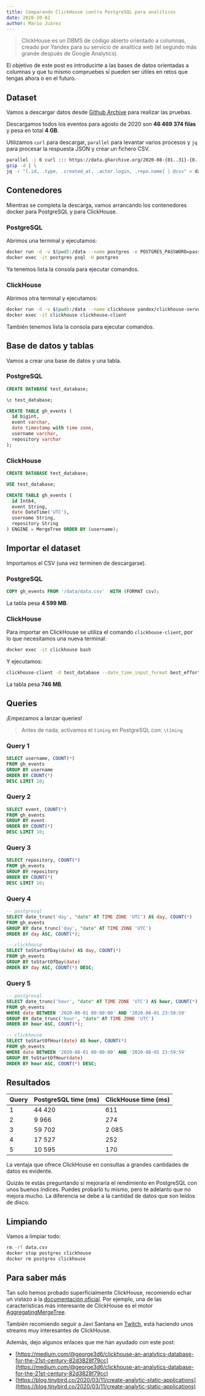 ```yaml
---
title: Comparando ClickHouse contra PostgreSQL para analíticas
date: 2020-10-02
author: Mario Juárez
---
```


> ClickHouse es un DBMS de código abierto orientado a columnas, creado por Yandex para su servicio de analítica web (el segundo más grande después de Google Analytics).

El objetivo de este post es introducirte a las bases de datos orientadas a columnas y que tu mismo compruebes
si pueden ser útiles en retos que tengas ahora o en el futuro.

## Dataset

Vamos a descargar datos desde [Github Archive](https://www.gharchive.org/) para realizar las pruebas.

Descargamos todos los eventos para agosto de 2020 son **46 469 374 filas** y pesa en total **4 GB**.

Utilizamos `curl` para descargar, `parallel` para levantar varios procesos y `jq` para procesar
la respuesta JSON y crear un fichero CSV.

```sh
parallel -j 6 curl ::: https://data.gharchive.org/2020-08-{01..31}-{0..23}.json.gz | \
gzip -d | \
jq -r "[.id, .type, .created_at, .actor.login, .repo.name] | @csv" > data.csv
```

## Contenedores

Mientras se completa la descarga, vamos arrancando los contenedores docker para PostgreSQL y para ClickHouse.

### PostgreSQL

Abrimos una terminal y ejecutamos:

```sh
docker run -d -v $(pwd):/data --name postgres -e POSTGRES_PASSWORD=password postgres
docker exec -it postgres psql -U postgres
```

Ya tenemos lista la consola para ejecutar comandos. 

### ClickHouse

Abrimos otra terminal y ejecutamos:

```sh
docker run -d -v $(pwd):/data --name clickhouse yandex/clickhouse-server
docker exec -it clickhouse clickhouse-client
```

También tenemos lista la consola para ejecutar comandos.

## Base de datos y tablas

Vamos a crear una base de datos y una tabla.

### PostgreSQL

```sql
CREATE DATABASE test_database;

\c test_database;

CREATE TABLE gh_events (
  id bigint,
  event varchar,
  date timestamp with time zone,
  username varchar,
  repository varchar
);
```

### ClickHouse

```sql
CREATE DATABASE test_database;

USE test_database;

CREATE TABLE gh_events (
  id Int64,
  event String,
  date DateTime('UTC'),
  username String,
  repository String
) ENGINE = MergeTree ORDER BY (username);
```

## Importar el dataset

Importamos el CSV (una vez terminen de descargarse).

### PostgreSQL

```sql
COPY gh_events FROM '/data/data.csv'  WITH (FORMAT csv);
```

La tabla pesa **4 599 MB**.

### ClickHouse

Para importar en ClickHouse se utiliza el comando `clickhouse-client`, por lo que necesitamos una nueva terminal:

```bash
docker exec -it clickhouse bash
```

Y ejecutamos:

```bash
clickhouse-client -d test_database --date_time_input_format best_effort --query="INSERT INTO gh_events FORMAT CSV" < /data/data.csv
```

La tabla pesa **746 MB**. 

## Queries

¡Empezamos a lanzar queries!

> Antes de nada, activamos el `timing` en PostgreSQL con: `\timing`

### Query 1
```sql
SELECT username, COUNT(*)
FROM gh_events
GROUP BY username
ORDER BY COUNT(*)
DESC LIMIT 10;
```

### Query 2
```sql
SELECT event, COUNT(*)
FROM gh_events
GROUP BY event
ORDER BY COUNT(*)
DESC LIMIT 10;
```

### Query 3
```sql
SELECT repository, COUNT(*)
FROM gh_events
GROUP BY repository
ORDER BY COUNT(*)
DESC LIMIT 10;
```

### Query 4
```sql
-- postgresql
SELECT date_trunc('day', "date" AT TIME ZONE 'UTC') AS day, COUNT(*)
FROM gh_events
GROUP BY date_trunc('day', "date" AT TIME ZONE 'UTC')
ORDER BY day ASC, COUNT(*);

-- clickhouse
SELECT toStartOfDay(date) AS day, COUNT(*)
FROM gh_events
GROUP BY toStartOfDay(date)
ORDER BY day ASC, COUNT(*) DESC;
```

### Query 5
```sql
-- postgresql
SELECT date_trunc('hour', "date" AT TIME ZONE 'UTC') AS hour, COUNT(*)
FROM gh_events
WHERE date BETWEEN '2020-08-01 00:00:00' AND '2020-08-01 23:59:59'
GROUP BY date_trunc('hour', "date" AT TIME ZONE 'UTC')
ORDER BY hour ASC, COUNT(*);

-- clickhouse
SELECT toStartOfHour(date) AS hour, COUNT(*)
FROM gh_events
WHERE date BETWEEN '2020-08-01 00:00:00' AND '2020-08-01 23:59:59'
GROUP BY toStartOfHour(date)
ORDER BY hour ASC, COUNT(*) DESC;
```

## Resultados

| Query  | PostgreSQL time (ms) | ClickHouse time (ms) |
| ------ | -------------------- | -------------------- |
| 1      | 44 420               | 611                  |
| 2      | 9 966                | 274                  |
| 3      | 59 702               | 2 085                |
| 4      | 17 527               | 252                  |
| 5      | 10 595               | 170                  |

La ventaja que ofrece ClickHouse en consultas a grandes cantidades de datos es evidente.

Quizás te estás preguntando si mejoraría el rendimiento en PostgreSQL con unos buenos índices. Puedes probarlo tu mismo,
pero te adelanto que no mejora mucho. La diferencia se debe a la cantidad de datos que son leídos de disco.

## Limpiando

Vamos a limpiar todo:

```sh
rm -rf data.csv
docker stop postgres clickhouse
docker rm postgres clickhouse
```

## Para saber más

Tan solo hemos probado superficialmente ClickHouse, recomiendo echar un vistazo a la [documentación oficial](https://clickhouse.tech/docs/en).
Por ejemplo, una de las características más interesante de ClickHouse es el motor [AggregatingMergeTree](https://clickhouse.tech/docs/en/engines/table-engines/mergetree-family/aggregatingmergetree/).

También recomiendo seguir a Javi Santana en [Twitch](https://www.twitch.tv/qualopy), está haciendo unos streams muy interesantes de ClickHouse.

Además, dejo algunos enlaces que me han ayudado con este post:

- [https://medium.com/@george3d6/clickhouse-an-analytics-database-for-the-21st-century-82d3828f79cc](https://medium.com/@george3d6/clickhouse-an-analytics-database-for-the-21st-century-82d3828f79cc)
- [https://blog.tinybird.co/2020/03/11/create-analytic-static-applications](https://blog.tinybird.co/2020/03/11/create-analytic-static-applications)
